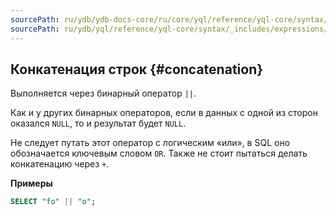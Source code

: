 ```yaml
---
sourcePath: ru/ydb/ydb-docs-core/ru/core/yql/reference/yql-core/syntax/_includes/expressions/concatenation.md
sourcePath: ru/ydb/yql/reference/yql-core/syntax/_includes/expressions/concatenation.md
---
```

## Конкатенация строк {#concatenation}

Выполняется через бинарный оператор `||`.

Как и у других бинарных операторов, если в данных с одной из сторон оказался `NULL`, то и результат будет `NULL`.

Не следует путать этот оператор с логическим «или», в SQL оно обозначается ключевым словом `OR`. Также не стоит пытаться делать конкатенацию через `+`.

**Примеры**

```sql
SELECT "fo" || "o";
```
